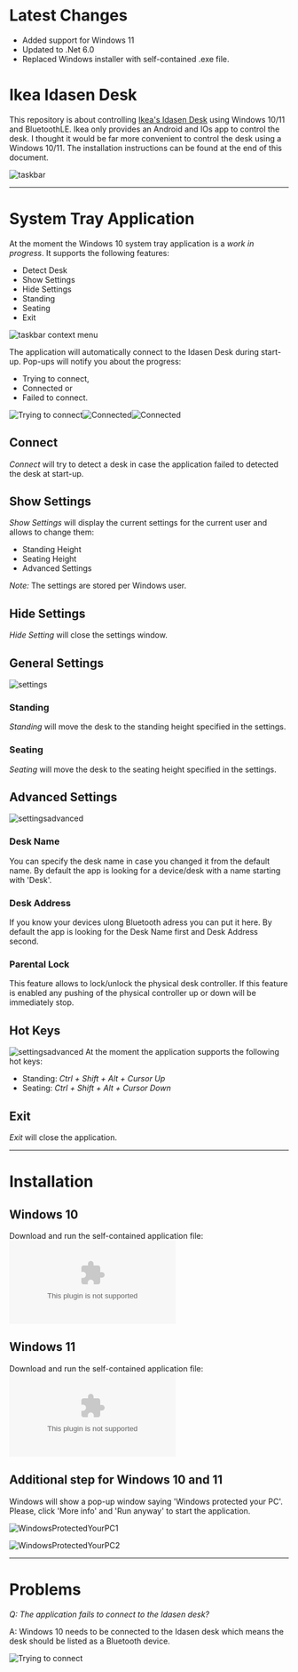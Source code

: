 # Latest Changes
- Added support for Windows 11
- Updated to .Net 6.0
- Replaced Windows installer with self-contained .exe file.

# Ikea Idasen Desk
This repository is about controlling [Ikea's Idasen Desk](https://www.ikea.com/au/en/p/idasen-desk-sit-stand-black-dark-grey-s29280991/) using Windows 10/11 and BluetoothLE. Ikea only provides an Android and IOs app to control the desk. I thought it would be far more convenient to control the desk using a Windows 10/11. The installation instructions can be found at the end of this document.

![taskbar](https://github.com/tschroedter/idasen-desk/blob/main/docs/images/Taskbar.png)

---

# System Tray Application
At the moment the Windows 10 system tray application is a *work in progress*. It supports the following features:
- Detect Desk
- Show Settings
- Hide Settings
- Standing
- Seating
- Exit

![taskbar context menu](https://github.com/tschroedter/idasen-desk/blob/main/docs/images/Taskbar%20Context%20Menu.png)

The application will automatically connect to the Idasen Desk during start-up. Pop-ups will notify you about the progress:
- Trying to connect,
- Connected or
- Failed to connect.

![Trying to connect](https://github.com/tschroedter/idasen-desk/blob/main/docs/images/Trying%20To%20Connect.png)![Connected](https://github.com/tschroedter/idasen-desk/blob/main/docs/images/Connected.png)![Connected](https://github.com/tschroedter/idasen-desk/blob/main/docs/images/Failed%20to%20connect.png)

## Connect
*Connect* will try to detect a desk in case the application failed to detected the desk at start-up.

## Show Settings
*Show Settings* will display the current settings for the current user and allows to change them:
- Standing Height
- Seating Height
- Advanced Settings

_Note:_ The settings are stored per Windows user.

## Hide Settings
*Hide Setting* will close the settings window.

## General Settings
![settings](https://github.com/tschroedter/idasen-desk/blob/main/docs/images/settings.PNG)

### Standing
*Standing* will move the desk to the standing height specified in the settings.

### Seating
*Seating* will move the desk to the seating height specified in the settings.

## Advanced Settings
![settingsadvanced](https://github.com/tschroedter/idasen-desk/blob/main/docs/images/SettingsAdvanced.PNG)

### Desk Name
You can specify the desk name in case you changed it from the default name. By default the app is looking for a device/desk with a name starting with 'Desk'.

### Desk Address
If you know your devices ulong Bluetooth adress you can put it here. By default the app is looking for the Desk Name first and Desk Address second.

### Parental Lock
This feature allows to lock/unlock the physical desk controller. If this feature is enabled any pushing of the physical controller up or down will be immediately stop.

## Hot Keys
![settingsadvanced](https://github.com/tschroedter/idasen-desk/blob/main/docs/images/SettingsHotKeys.PNG)
At the moment the application supports the following hot keys:
- Standing: _Ctrl + Shift + Alt + Cursor Up_
- Seating: _Ctrl + Shift + Alt + Cursor Down_

## Exit
*Exit* will close the application.

---
# Installation
## Windows 10
Download and run the self-contained application file: ![Idasen.SystemTray.exe](https://github.com/tschroedter/idasen-desk/releases/download/untagged-c4d4eb2fb3dc095f669a/Idasen.SystemTray.exe)

## Windows 11
Download and run the self-contained application file: ![Idasen.SystemTray.Win11.exe](https://github.com/tschroedter/idasen-desk/releases/download/untagged-e5698e6ca1062db1aec1/Idasen.SystemTray.Win11.exe)

## Additional step for Windows 10 and 11
Windows will show a pop-up window saying 'Windows protected your PC'. Please, click 'More info' and 'Run anyway' to start the application.

![WindowsProtectedYourPC1](https://github.com/tschroedter/idasen-desk/blob/main/docs/images/WindowsProtectedYourPC1.png)

![WindowsProtectedYourPC2](https://github.com/tschroedter/idasen-desk/blob/main/docs/images/WindowsProtectedYourPC2.png)


---

# Problems
_Q: The application fails to connect to the Idasen desk?_

A: Windows 10 needs to be connected to the Idasen desk which means the desk should be listed as a Bluetooth device.

![Trying to connect](https://github.com/tschroedter/idasen-desk/blob/main/docs/images/Windows%2010%20Bluetooth%20Settings.png)

